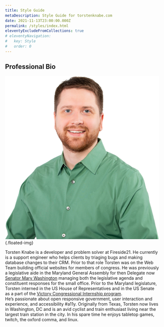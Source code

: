 ```yaml
---
title: Style Guide
metaDescription: Style Guide for torstenknabe.com
date: 2021-11-13T23:00:00.000Z
permalink: /styles/index.html
eleventyExcludeFromCollections: true
# eleventyNavigation:
#   key: Style
#   order: 0
---
```

## Professional Bio

![Torsten Knabe Headshot. White man with brown hair and a beard wearing a green shirt with a collar.](/static/img/headshot-sm.png "Torsten Knabe Headshot"){.floated-img}

Torsten Knabe is a developer and problem solver at Fireside21. He currently is a support engineer who helps clients by triaging bugs and making database changes to their CRM. Prior to that role Torsten was on the Web Team building official websites for members of congress. He was previously a legislative aide in the Maryland General Assembly for then Delegate now [Senator Mary Washington](https://www.senatormarywashington.com/) managing both the legislative agenda and constituent responses for the small office. Prior to the Maryland legislature, Torsten interned in the US House of Representatives and in the US Senate as a part of the [Victory Congressional Internship program](https://victoryinstitute.org/programs/victory-congressional-internship/).
\
He’s passionate about open responsive government, user interaction and experience, and accessibility #a11y. Originally from Texas, Torsten now lives in Washington, DC and is an avid cyclist and train enthusiast living near the largest train station in the city. In his spare time he enjoys tabletop games, twitch, the oxford comma, and linux.